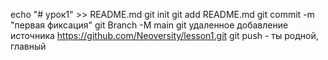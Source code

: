 echo "# урок1" >> README.md 
git init 
git add README.md 
git commit -m "первая фиксация" 
git Branch -M main 
git удаленное добавление источника https://github.com/Neoversity/lesson1.git
 git push - ты родной, главный